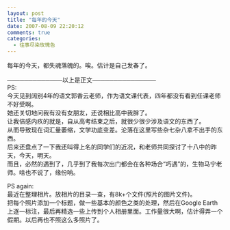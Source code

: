 ```yaml
---
layout: post
title: "每年的今天"
date: 2007-08-09 22:20:12
comments: true
categories:
  - 往事尽染玫瑰色
---
```

每年的今天，都失魂落魄的。唉。估计是自己发春了。
<!--more-->

─────────────以上是正文───────────────  
PS:  
今天见到阔别4年的语文郭香云老师，作为语文课代表，四年都没有看到任课老师不好受啊。  
她还关切地问我有没有女朋友，还说相比高中我胖了。  
让我倍感内疚的就是，自从高考结束之后，就很少很少涉及语文的东西了。  
从而导致现在词汇量萎缩，文学功底变差。沦落在这里写些杂七杂八拿不出手的东西。  
后来还盘点了一下我还叫得上名的同学们的近况，和老师共同探讨了十八中的昨天，今天，明天。  
而且，必然的遇到了，几乎到了我每次出门都会在各种场合“巧遇”的，生物马宁老师。啥也不说了，缘份呐。

PS again:  
最近在整理相片。放相片的目录一查，有8k+个文件(照片的图片文件)。  
把每个照片添加一个标题，做一些基本的颜色之类的处理，然后在Google Earth上逐一标注，最后再精选一些上传到个人相册里面。工作量很大啊，估计得弄一个假期。以后再也不照这么多照片了。